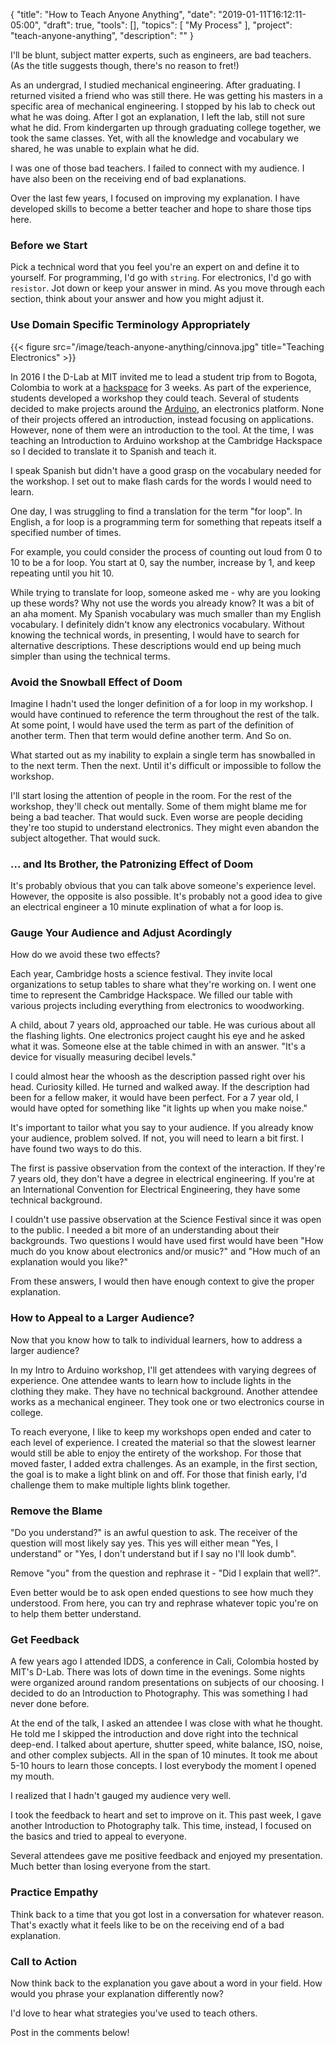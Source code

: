 {
"title": "How to Teach Anyone Anything",
"date": "2019-01-11T16:12:11-05:00",
"draft": true,
"tools": [],
"topics": [
    "My Process"
],
"project": "teach-anyone-anything",
"description": ""
}

<!-- Templates

{{< youtube id >}} 
{{< figure src="/image/teach-anyone-anything/file.jpg" title="Title" >}}

-->

<!-- What are your three yeses? (Readers should nod their head yes to the headline, subheading, and first sentence.)


-->

<!-- Where to Post


-->

<!-- Keywords

-- >

<!-- Brainstorm


-->

I'll be blunt, subject matter experts, such as engineers, are bad teachers. (As the title suggests though, there's no reason to fret!)

As an undergrad, I studied mechanical engineering. After graduating. I returned visited a friend who was still there. He was getting his masters in a specific area of mechanical engineering. I stopped by his lab to check out what he was doing. After I got an explanation, I left the lab, still not sure what he did. From kindergarten up through graduating college together, we took the same classes. Yet, with all the knowledge and vocabulary we shared, he was unable to explain what he did.

I was one of those bad teachers. I failed to connect with my audience. I have also been on the receiving end of bad explanations.

Over the last few years, I focused on improving my explanation. I have developed skills to become a better teacher and hope to share those tips here.

### Before we Start

Pick a technical word that you feel you're an expert on and define it to yourself. For programming, I'd go with `string`. For electronics, I'd go with `resistor`.  Jot down or keep your answer in mind. As you move through each section, think about your answer and how you might adjust it. 

### Use Domain Specific Terminology Appropriately

{{< figure src="/image/teach-anyone-anything/cinnova.jpg" title="Teaching Electronics" >}}

In 2016 I the D-Lab at MIT invited me to lead a student trip from to Bogota, Colombia to work at a [hackspace](https://en.wikipedia.org/wiki/Hackerspace) for 3 weeks. As part of the experience, students developed a workshop they could teach. Several of students decided to make projects around the [Arduino](https://www.arduino.cc/en/Guide/Introduction), an electronics platform. None of their projects offered an introduction, instead focusing on applications. However, none of them were an introduction to the tool. At the time, I was teaching an Introduction to Arduino workshop at the Cambridge Hackspace so I decided to translate it to Spanish and teach it. 

I speak Spanish but didn't have a good grasp on the vocabulary needed for the workshop. I set out to make flash cards for the words I would need to learn.

One day, I was struggling to find a translation for the term "for loop".  In English, a for loop is a programming term for something that repeats itself a specified number of times.

For example, you could consider the process of counting out loud from 0 to 10 to be a for loop. You start at 0, say the number, increase by 1, and keep repeating until you hit 10. 

While trying to translate for loop, someone asked me - why are you looking up these words? Why not use the words you already know? It was a bit of an aha moment. My Spanish vocabulary was much smaller than my English vocabulary. I definitely didn't know any electronics vocabulary. Without knowing the technical words, in presenting, I would have to search for alternative descriptions. These descriptions would end up being much simpler than using the technical terms. 

### Avoid the Snowball Effect of Doom

Imagine I hadn't used the longer definition of a for loop in my workshop. I would have continued to reference the term throughout the rest of the talk. At some point, I would have used the term as part of the definition of another term. Then that term would define another term. And So on.

What started out as my inability to explain a single term has snowballed in to the next term. Then the next. Until it's difficult or impossible to follow the workshop. 

I'll start losing the attention of people in the room. For the rest of the workshop, they'll check out mentally. Some of them might blame me for being a bad teacher. That would suck. Even worse are people deciding they're too stupid to understand electronics. They might even abandon the subject altogether. That would suck.

### ... and Its Brother, the Patronizing Effect of Doom

It's probably obvious that you can talk above someone's experience level. However, the opposite is also possible. It's probably not a good idea to give an electrical engineer a 10 minute explination of what a for loop is.

### Gauge Your Audience and Adjust Acordingly

How do we avoid these two effects?

Each year, Cambridge hosts a science festival.  They invite local organizations to setup tables to share what they're working on. I went one time to represent the Cambridge Hackspace. We filled our table with various projects including everything from electronics to woodworking. 

A child, about 7 years old, approached our table. He was curious about all the flashing lights. One electronics project caught his eye and he asked what it was. Someone else at the table chimed in with an answer. "It's a device for visually measuring decibel levels."

I could almost hear the whoosh as the description passed right over his head. Curiosity killed. He turned and walked away. If the description had been for a fellow maker, it would have been perfect.   For a 7 year old, I would have opted for something like "it lights up when you make noise."

It's important to tailor what you say to your audience. If you already know your audience, problem solved. If not, you will need to learn a bit first. I have found two ways to do this. 

The first is passive observation from the context of the interaction. If they're 7 years old, they don't have a degree in electrical engineering. If you're at an International Convention for Electrical Engineering, they have some technical background. 

I couldn't use passive observation at the Science Festival since it was open to the public. I needed a bit more of an understanding about their backgrounds. Two questions I would have used first would have been "How much do you know about electronics and/or music?" and "How much of an explanation would you like?"

From these answers, I would then have enough context to give the proper explanation.

### How to Appeal to a Larger Audience?

Now that you know how to talk to individual learners, how to address a larger audience?

In my Intro to Arduino workshop, I'll get attendees with varying degrees of experience. One attendee wants to learn how to include lights in the clothing they make. They have no technical background. Another attendee works as a mechanical engineer. They took one or two electronics course in college. 

To reach everyone, I like to keep my workshops open ended and cater to each level of experience. I created the material so that the slowest learner would still be able to enjoy the entirety of the workshop. For those that moved faster, I added extra challenges. As an example, in the first section, the goal is to make a light blink on and off. For those that finish early, I'd challenge them to make multiple lights blink together.  

### Remove the Blame

"Do you understand?" is an awful question to ask. The receiver of the question will most likely say yes. This yes will either mean "Yes, I understand" or "Yes, I don't understand but if I say no I'll look dumb".

Remove "you" from the question and rephrase it - "Did I explain that well?".

Even better would be to ask open ended questions to see how much they understood. From here, you can try and rephrase whatever topic you're on to help them better understand.

### Get Feedback

A few years ago I attended IDDS, a conference in Cali, Colombia hosted by MIT's D-Lab. There was lots of down time in the evenings. Some nights were organized around random presentations on subjects of our choosing. I decided to do an Introduction to Photography. This was something I had never done before.

At the end of the talk, I asked an attendee I was close with what he thought. He told me I skipped the introduction and dove right into the technical deep-end. I talked about aperture, shutter speed, white balance, ISO, noise, and other complex subjects. All in the span of 10 minutes. It took me about 5-10 hours to learn those concepts.  I lost everybody the moment I opened my mouth.

I realized that I hadn't gauged my audience very well.

I took the feedback to heart and set to improve on it. This past week, I gave another Introduction to Photography talk. This time, instead, I focused on the basics and tried to appeal to everyone. 

Several attendees gave me positive feedback and enjoyed my presentation. Much better than losing everyone from the start. 

### Practice Empathy

Think back to a time that you got lost in a conversation for whatever reason. That's exactly what it feels like to be on the receiving end of a bad explanation.

### Call to Action

Now think back to the explanation you gave about a word in your field. How would you phrase your explanation differently now? 

I'd love to hear what strategies you've used to teach others.

Post in the comments below!

